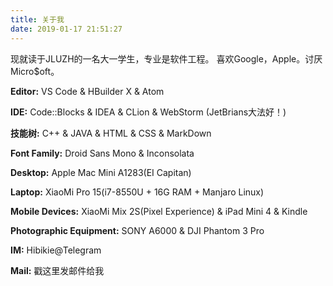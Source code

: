 ```yaml
---
title: 关于我
date: 2019-01-17 21:51:27
---
```

现就读于JLUZH的一名大一学生，专业是软件工程。
喜欢Google，Apple。讨厌Micro$oft。

**Editor:** VS Code & HBuilder X & Atom

**IDE:** Code::Blocks & IDEA & CLion & WebStorm (JetBrians大法好！)

**技能树:** C++ & JAVA & HTML & CSS & MarkDown

**Font Family:** Droid Sans Mono & Inconsolata

**Desktop:** Apple Mac Mini A1283(EI Capitan)

**Laptop:** XiaoMi Pro 15(i7-8550U + 16G RAM + Manjaro Linux)

**Mobile Devices:** XiaoMi Mix 2S(Pixel Experience) & iPad Mini 4 & Kindle

**Photographic Equipment:** SONY A6000 & DJI Phantom 3 Pro

**IM:** Hibikie@Telegram

**Mail:** <a target="_blank" href="http://mail.qq.com/cgi-bin/qm_share?t=qm_mailme&email=rp_en5mZm52dn5bu39_AzcHD" style="text-decoration:none;">戳这里发邮件给我</a>